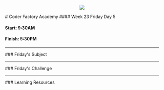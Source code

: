 <p align="center"><img src="https://github.com/coder-factory-academy/cf-guidline-css/blob/master/CFA.png"></p>
# Coder Factory Academy
#### Week 23 Friday Day 5

#### Start: 9:30AM
#### Finish: 5:30PM
<hr>
### Friday's Subject




<hr>
### Friday's Challenge


<hr>
### Learning Resources
